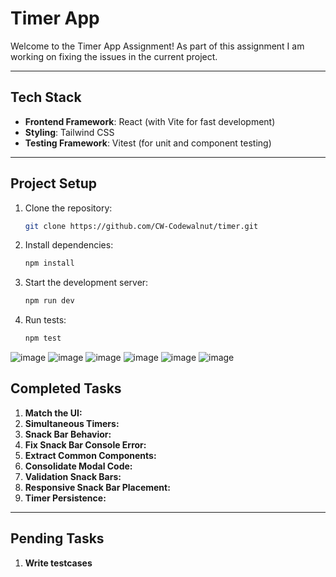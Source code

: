 # Timer App 

Welcome to the Timer App Assignment! As part of this assignment I am working on fixing the issues in the current project.

---

## **Tech Stack**
- **Frontend Framework**: React (with Vite for fast development)
- **Styling**: Tailwind CSS
- **Testing Framework**: Vitest (for unit and component testing)

---

## **Project Setup**

1. Clone the repository:  
   ```bash
   git clone https://github.com/CW-Codewalnut/timer.git
   ```

2. Install dependencies:  
   ```bash
   npm install
   ```

3. Start the development server:  
   ```bash
   npm run dev
   ```

4. Run tests:  
   ```bash
   npm test
   ```

![image](https://github.com/user-attachments/assets/a730bb9f-b78e-46e3-97f6-9dbd6ea6674b)
![image](https://github.com/user-attachments/assets/6b45ae50-71f8-4ccd-87e9-504efbb2b9e9)
![image](https://github.com/user-attachments/assets/ca2c8394-176f-4cd6-b248-bf286a8a0129)
![image](https://github.com/user-attachments/assets/1276b18d-9879-4f6e-b1e7-54a670695275)
![image](https://github.com/user-attachments/assets/c6511cd2-0a76-442e-845d-192c8b06dab3)
![image](https://github.com/user-attachments/assets/2a2223e4-4e83-494a-a8fc-d1bf3ee2ffec)





## **Completed Tasks**

   1. **Match the UI:**
   2. **Simultaneous Timers:** 
   3. **Snack Bar Behavior:** 
   4. **Fix Snack Bar Console Error:** 
   5. **Extract Common Components:** 
   6. **Consolidate Modal Code:** 
   7. **Validation Snack Bars:** 
   8. **Responsive Snack Bar Placement:** 
   10. **Timer Persistence:**

---

## **Pending Tasks**
1. **Write testcases**
